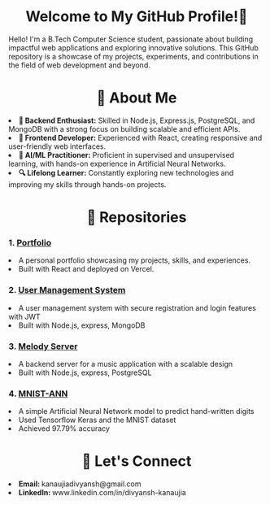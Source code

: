 <h1 align='center'> Welcome to My GitHub Profile!👋</h1>
Hello! I'm a B.Tech Computer Science student, passionate about building impactful web applications and exploring innovative solutions. This GitHub repository is a showcase of my projects, experiments, and contributions in the field of web development and beyond.
<h1 align='center'>🚀 About Me</h1>
  <li>
    <b>🌟 Backend Enthusiast:</b> Skilled in Node.js, Express.js, PostgreSQL, and MongoDB with a strong focus on building scalable and efficient APIs.
  </li>
  <li>
    <b>🎨 Frontend Developer:</b> Experienced with React, creating responsive and user-friendly web interfaces.
  </li>
  <li>
    <b>🧠 AI/ML Practitioner:</b> Proficient in supervised and unsupervised learning, with hands-on experience in Artificial Neural Networks.
  </li>
  <li>
    <b>🔍 Lifelong Learner:</b> Constantly exploring new technologies and improving my skills through hands-on projects.
  </li>
<h1 align='center'>📂 Repositories</h1>
<h3>1. <a href='https://www.github.com/CyberKnight4269/Portfolio'>Portfolio</a></h3>
<li>A personal portfolio showcasing my projects, skills, and experiences.</li>
<li>Built with React and deployed on Vercel.</li>
<h3>2. <a href='https://www.github.com/CyberKnight4269/User-Management-System'>User Management System</a></h3>
<li>A user management system with secure registration and login features with JWT</li>
<li>Built with Node.js, express, MongoDB</li>
<h3>3. <a href='https://www.github.com/CyberKnight4269/MelodyServer'>Melody Server</a></h3>
<li>A backend server for a music application with a scalable design</li>
<li>Built with Node.js, express, PostgreSQL</li>
<h3>4. <a href='https://www.github.com/CyberKnight4269/MNIST-ANN'>MNIST-ANN</a></h3>
<li>A simple Artificial Neural Network model to predict hand-written digits</li>
<li>Used Tensorflow Keras and the MNIST dataset</li>
<li>Achieved 97.79% accuracy</li>
<h1 align='center'>🌟 Let's Connect</h1>
<li><b>Email: </b>kanaujiadivyansh@gmail.com</li>
<li><b>LinkedIn: </b>www.linkedin.com/in/divyansh-kanaujia</li>
<!---
CyberKnight4269/CyberKnight4269 is a ✨ special ✨ repository because its `README.md` (this file) appears on your GitHub profile.
You can click the Preview link to take a look at your changes.
--->
